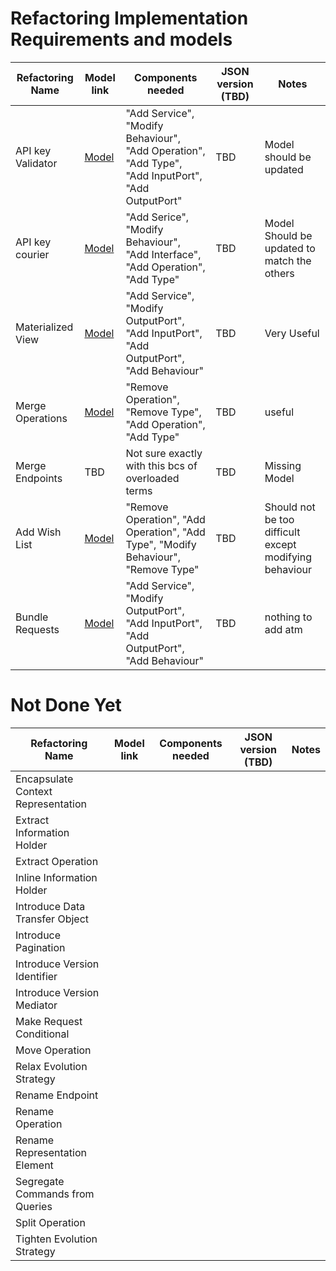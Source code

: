 
# Refactoring Implementation Requirements and models

| Refactoring Name | Model link | Components needed | JSON version (TBD) | Notes |
| ---------------- | ---------- | ----------------- | ------------------ | ---------------- |
| API key Validator | [Model](api-key-validator-model.jpg) | "Add Service", "Modify Behaviour", "Add Operation", "Add Type", "Add InputPort", "Add OutputPort" | TBD | Model should be updated |
| API key courier | [Model](api-key-courier-model.jpg) | "Add Serice", "Modify Behaviour", "Add Interface", "Add Operation", "Add Type" | TBD | Model Should be updated to match the others |
| Materialized View | [Model](materialized-view-model.jpg) | "Add Service", "Modify OutputPort", "Add InputPort", "Add OutputPort", "Add Behaviour" | TBD | Very Useful |
| Merge Operations | [Model](merge-operations-model.jpg) | "Remove Operation", "Remove Type", "Add Operation", "Add Type" | TBD | useful |
| Merge Endpoints | TBD | Not sure exactly with this bcs of overloaded terms | TBD | Missing Model |
| Add Wish List | [Model](add-wish-list-model.jpg) | "Remove Operation", "Add Operation", "Add Type", "Modify Behaviour", "Remove Type" | TBD | Should not be too difficult except modifying behaviour |
| Bundle Requests | [Model](bundle-requests-model.jpg) | "Add Service", "Modify OutputPort", "Add InputPort", "Add OutputPort", "Add Behaviour" | TBD | nothing to add atm |

# Not Done Yet
| Refactoring Name | Model link | Components needed | JSON version (TBD) | Notes |
| ---------------- | ---------- | ----------------- | ------------------ | ---------------- |
| Encapsulate Context Representation | | | | |
| Extract Information Holder | | | | |
| Extract Operation | | | | |
| Inline Information Holder | | | | |
| Introduce Data Transfer Object | | | | |
| Introduce Pagination | | | | |
| Introduce Version Identifier | | | | |
| Introduce Version Mediator | | | | |
| Make Request Conditional | | | | |
| Move Operation | | | | |
| Relax Evolution Strategy | | | | |
| Rename Endpoint | | | | |
| Rename Operation | | | | |
| Rename Representation Element | | | | |
| Segregate Commands from Queries | | | | |
| Split Operation | | | | |
| Tighten Evolution Strategy | | | | |

